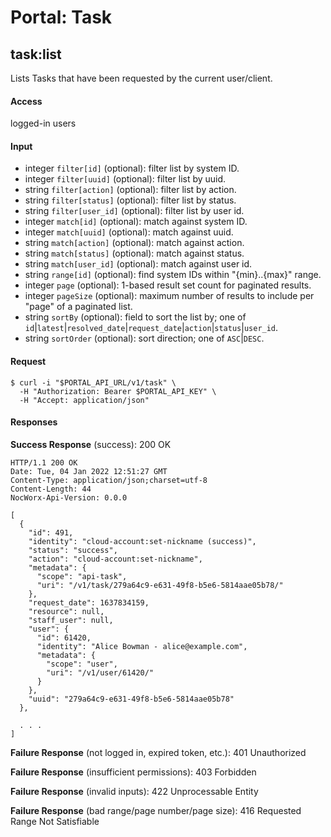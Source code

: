 # Portal: Task

## task:list
Lists Tasks that have been requested by the current user/client.

#### Access
logged-in users

#### Input
- integer `filter[id]` (optional): filter list by system ID.
- integer `filter[uuid]` (optional): filter list by uuid.
- string `filter[action]` (optional): filter list by action.
- string `filter[status]` (optional): filter list by status.
- string `filter[user_id]` (optional): filter list by user id.
- integer `match[id]` (optional): match against system ID.
- integer `match[uuid]` (optional): match against uuid.
- string `match[action]` (optional): match against action.
- string `match[status]` (optional): match against status.
- string `match[user_id]` (optional): match against user id.
- string `range[id]` (optional): find system IDs within "{min}..{max}" range.
- integer `page` (optional): 1-based result set count for paginated results.
- integer `pageSize` (optional): maximum number of results to include per "page" of a paginated list.
- string `sortBy` (optional): field to sort the list by; one of `id`|`latest`|`resolved_date`|`request_date`|`action`|`status`|`user_id`.
- string `sortOrder` (optional): sort direction; one of `ASC`|`DESC`.

#### Request
```
$ curl -i "$PORTAL_API_URL/v1/task" \
  -H "Authorization: Bearer $PORTAL_API_KEY" \
  -H "Accept: application/json"
```

#### Responses
**Success Response** (success): 200 OK
```
HTTP/1.1 200 OK
Date: Tue, 04 Jan 2022 12:51:27 GMT
Content-Type: application/json;charset=utf-8
Content-Length: 44
NocWorx-Api-Version: 0.0.0

[
  {
    "id": 491,
    "identity": "cloud-account:set-nickname (success)",
    "status": "success",
    "action": "cloud-account:set-nickname",
    "metadata": {
      "scope": "api-task",
      "uri": "/v1/task/279a64c9-e631-49f8-b5e6-5814aae05b78/"
    },
    "request_date": 1637834159,
    "resource": null,
    "staff_user": null,
    "user": {
      "id": 61420,
      "identity": "Alice Bowman - alice@example.com",
      "metadata": {
        "scope": "user",
        "uri": "/v1/user/61420/"
      }
    },
    "uuid": "279a64c9-e631-49f8-b5e6-5814aae05b78"
  },

  . . .
]
```

**Failure Response** (not logged in, expired token, etc.): 401 Unauthorized

**Failure Response** (insufficient permissions): 403 Forbidden

**Failure Response** (invalid inputs): 422 Unprocessable Entity

**Failure Response** (bad range/page number/page size): 416 Requested Range Not Satisfiable
